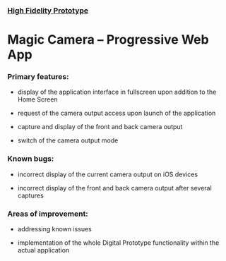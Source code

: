 ### [High Fidelity Prototype](https://www.figma.com/file/uYuTdxwZx5tpdTCPpGG2J0/MagicCamera?type=design&t=D00ky1FgVGo0NLZg-1)

# Magic Camera – Progressive Web App

### Primary features:

- display of the application interface in fullscreen upon addition to the Home Screen

- request of the camera output access upon launch of the application

- capture and display of the front and back camera output

- switch of the camera output mode


### Known bugs:

- incorrect display of the current camera output on iOS devices

- incorrect display of the front and back camera output after several captures


### Areas of improvement:

- addressing known issues

- implementation of the whole Digital Prototype functionality within the actual application
